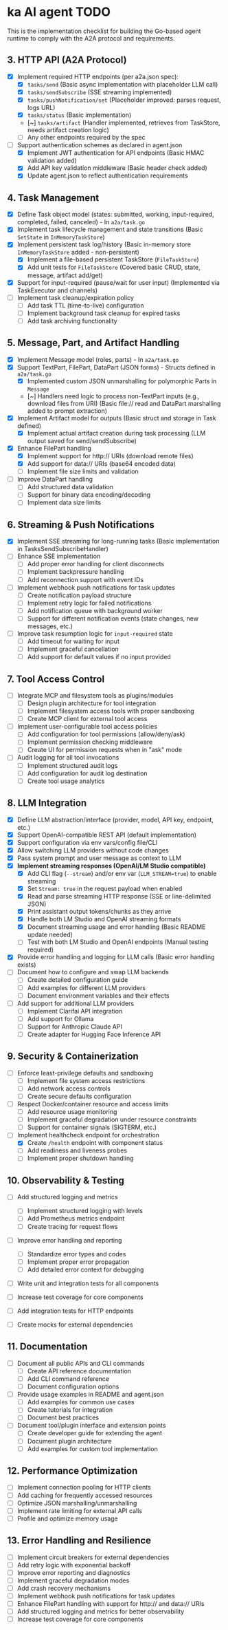 
# ka AI agent TODO

This is the implementation checklist for building the Go-based agent runtime to comply with the A2A protocol and requirements.

## 3. HTTP API (A2A Protocol)
- [x] Implement required HTTP endpoints (per a2a.json spec):
    - [x] `tasks/send` (Basic async implementation with placeholder LLM call)
    - [x] `tasks/sendSubscribe` (SSE streaming implemented)
    - [x] `tasks/pushNotification/set` (Placeholder improved: parses request, logs URL)
    - [x] `tasks/status` (Basic implementation)
    - [~] `tasks/artifact` (Handler implemented, retrieves from TaskStore, needs artifact creation logic)
    - [ ] Any other endpoints required by the spec
- [ ] Support authentication schemes as declared in agent.json
    - [x] Implement JWT authentication for API endpoints (Basic HMAC validation added)
    - [x] Add API key validation middleware (Basic header check added)
    - [x] Update agent.json to reflect authentication requirements

## 4. Task Management
- [x] Define Task object model (states: submitted, working, input-required, completed, failed, canceled) - In `a2a/task.go`
- [x] Implement task lifecycle management and state transitions (Basic `SetState` in `InMemoryTaskStore`)
- [x] Implement persistent task log/history (Basic in-memory store `InMemoryTaskStore` added - non-persistent)
    - [x] Implement a file-based persistent TaskStore (`FileTaskStore`)
    - [x] Add unit tests for `FileTaskStore` (Covered basic CRUD, state, message, artifact add/get)
- [x] Support for input-required (pause/wait for user input) (Implemented via TaskExecutor and channels)
- [ ] Implement task cleanup/expiration policy
    - [ ] Add task TTL (time-to-live) configuration
    - [ ] Implement background task cleanup for expired tasks
    - [ ] Add task archiving functionality

## 5. Message, Part, and Artifact Handling
- [x] Implement Message model (roles, parts) - In `a2a/task.go`
- [x] Support TextPart, FilePart, DataPart (JSON forms) - Structs defined in `a2a/task.go`
    - [x] Implemented custom JSON unmarshalling for polymorphic Parts in `Message`
    - [~] Handlers need logic to process non-TextPart inputs (e.g., download files from URI) (Basic file:// read and DataPart marshalling added to prompt extraction)
- [x] Implement Artifact model for outputs (Basic struct and storage in Task defined)
    - [x] Implement actual artifact creation during task processing (LLM output saved for send/sendSubscribe)
- [x] Enhance FilePart handling
    - [x] Implement support for http:// URIs (download remote files)
    - [x] Add support for data:// URIs (base64 encoded data)
    - [ ] Implement file size limits and validation
- [ ] Improve DataPart handling
    - [ ] Add structured data validation
    - [ ] Support for binary data encoding/decoding
    - [ ] Implement data size limits

## 6. Streaming & Push Notifications
- [x] Implement SSE streaming for long-running tasks (Basic implementation in TasksSendSubscribeHandler)
- [ ] Enhance SSE implementation
    - [ ] Add proper error handling for client disconnects
    - [ ] Implement backpressure handling
    - [ ] Add reconnection support with event IDs
- [ ] Implement webhook push notifications for task updates
    - [ ] Create notification payload structure
    - [ ] Implement retry logic for failed notifications
    - [ ] Add notification queue with background worker
    - [ ] Support for different notification events (state changes, new messages, etc.)
- [ ] Improve task resumption logic for `input-required` state
    - [ ] Add timeout for waiting for input
    - [ ] Implement graceful cancellation
    - [ ] Add support for default values if no input provided

## 7. Tool Access Control
- [ ] Integrate MCP and filesystem tools as plugins/modules
    - [ ] Design plugin architecture for tool integration
    - [ ] Implement filesystem access tools with proper sandboxing
    - [ ] Create MCP client for external tool access
- [ ] Implement user-configurable tool access policies
    - [ ] Add configuration for tool permissions (allow/deny/ask)
    - [ ] Implement permission checking middleware
    - [ ] Create UI for permission requests when in "ask" mode
- [ ] Audit logging for all tool invocations
    - [ ] Implement structured audit logs
    - [ ] Add configuration for audit log destination
    - [ ] Create tool usage analytics

## 8. LLM Integration
- [x] Define LLM abstraction/interface (provider, model, API key, endpoint, etc.)
- [x] Support OpenAI-compatible REST API (default implementation)
- [x] Support configuration via env vars/config file/CLI
- [x] Allow switching LLM providers without code changes
- [x] Pass system prompt and user message as context to LLM
- [x] **Implement streaming responses (OpenAI/LM Studio compatible)**
    - [x] Add CLI flag (`--stream`) and/or env var (`LLM_STREAM=true`) to enable streaming
    - [x] Set `Stream: true` in the request payload when enabled
    - [x] Read and parse streaming HTTP response (SSE or line-delimited JSON)
    - [x] Print assistant output tokens/chunks as they arrive
    - [x] Handle both LM Studio and OpenAI streaming formats
    - [x] Document streaming usage and error handling (Basic README update needed)
    - [ ] Test with both LM Studio and OpenAI endpoints (Manual testing required)
- [x] Provide error handling and logging for LLM calls (Basic error handling exists)
- [ ] Document how to configure and swap LLM backends
    - [ ] Create detailed configuration guide
    - [ ] Add examples for different LLM providers
    - [ ] Document environment variables and their effects
- [ ] Add support for additional LLM providers
    - [ ] Implement Clarifai API integration
    - [ ] Add support for Ollama
    - [ ] Support for Anthropic Claude API
    - [ ] Create adapter for Hugging Face Inference API

## 9. Security & Containerization
- [ ] Enforce least-privilege defaults and sandboxing
    - [ ] Implement file system access restrictions
    - [ ] Add network access controls
    - [ ] Create secure defaults configuration
- [ ] Respect Docker/container resource and access limits
    - [ ] Add resource usage monitoring
    - [ ] Implement graceful degradation under resource constraints
    - [ ] Support for container signals (SIGTERM, etc.)
- [ ] Implement healthcheck endpoint for orchestration
    - [x] Create `/health` endpoint with component status
    - [ ] Add readiness and liveness probes
    - [ ] Implement proper shutdown handling

## 10. Observability & Testing
- [ ] Add structured logging and metrics
    - [ ] Implement structured logging with levels
    - [ ] Add Prometheus metrics endpoint
    - [ ] Create tracing for request flows
- [ ] Improve error handling and reporting
    - [ ] Standardize error types and codes
    - [ ] Implement proper error propagation
    - [ ] Add detailed error context for debugging
- [ ] Write unit and integration tests for all components
- [ ] Increase test coverage for core components
- [ ] Add integration tests for HTTP endpoints
- [ ] Create mocks for external dependencies


## 11. Documentation
- [ ] Document all public APIs and CLI commands
    - [ ] Create API reference documentation
    - [ ] Add CLI command reference
    - [ ] Document configuration options
- [ ] Provide usage examples in README and agent.json
    - [ ] Add examples for common use cases
    - [ ] Create tutorials for integration
    - [ ] Document best practices
- [ ] Document tool/plugin interface and extension points
    - [ ] Create developer guide for extending the agent
    - [ ] Document plugin architecture
    - [ ] Add examples for custom tool implementation

## 12. Performance Optimization
- [ ] Implement connection pooling for HTTP clients
- [ ] Add caching for frequently accessed resources
- [ ] Optimize JSON marshalling/unmarshalling
- [ ] Implement rate limiting for external API calls
- [ ] Profile and optimize memory usage

## 13. Error Handling and Resilience
- [ ] Implement circuit breakers for external dependencies
- [ ] Add retry logic with exponential backoff
- [ ] Improve error reporting and diagnostics
- [ ] Implement graceful degradation modes
- [ ] Add crash recovery mechanisms
- [ ] Implement webhook push notifications for task updates
- [ ] Enhance FilePart handling with support for http:// and data:// URIs
- [ ] Add structured logging and metrics for better observability
- [ ] Increase test coverage for core components
